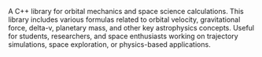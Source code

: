 A C++ library for orbital mechanics and space science calculations. This library includes various formulas related to orbital velocity, gravitational force, delta-v, planetary mass, and other key astrophysics concepts. Useful for students, researchers, and space enthusiasts working on trajectory simulations, space exploration, or physics-based applications.
